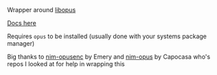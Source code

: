 Wrapper around [libopus](https://opus-codec.org/)

[Docs here](https://docs.leahy.dev/opussum/stable)

Requires `opus` to be installed (usually done with your systems package manager)

Big thanks to [nim-opusenc](https://git.sr.ht/~ehmry/nim_opusenc) by Emery and [nim-opus](https://github.com/capocasa/nim-opus) by Capocasa who's repos I looked at for
help in wrapping this
